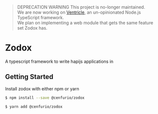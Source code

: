 > DEPRECATION WARNING
> This project is no-longer maintained.\
> We are now working on [Ventricle](https://github.com/cenfurio/ventricle), an un-opinionated Node.js TypeScript framework.\
> We plan on implementing a web module that gets the same feature set Zodox has.

# Zodox
A typescript framework to write hapijs applications in

## Getting Started
Install zodox with either npm or yarn
```bash
$ npm install --save @cenfurio/zodox
```
```bash
$ yarn add @cenfurio/zodox
```
